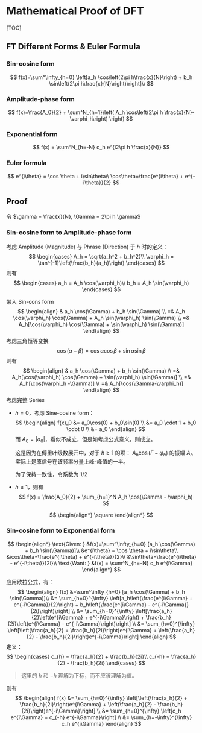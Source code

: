 # Mathematical Proof of DFT

[TOC]

## FT Different Forms & Euler Formula

### Sin-cosine form

$$
f(x)=\sum^\infty_{h=0} \left[a_h \cos\left(2\pi h\frac{x}{N}\right) + b_h \sin\left(2\pi h\frac{x}{N}\right)\right]\\
$$

### Amplitude-phase form

$$
f(x)=\frac{A_0}{2} + \sum^N_{h=1}\left( A_h \cos\left(2\pi h \frac{x}{N}-\varphi_h\right) \right)
$$

### Exponential form

$$
f(x) = \sum^N_{h=-N} c_h e^{i2\pi h \frac{x}{N}}
$$

### Euler formula

$$
e^{i\theta} = \cos \theta + i\sin\theta\\
\cos\theta=\frac{e^{i\theta} + e^{-i\theta}}{2}
$$

## Proof

令 $\gamma = \frac{x}{N}, \Gamma = 2\pi h \gamma$

### Sin-cosine form to Amplitude-phase form

考虑 Amplitude (Magnitude) 与 Phrase (Direction) 于 $h$ 时的定义：
$$
\begin{cases}
A_h = \sqrt{a_h^2 + b_h^2}\\
\varphi_h = \tan^{-1}\left(\frac{b_h}{a_h}\right)
\end{cases}
$$
则有
$$
\begin{cases}
a_h = A_h \cos(\varphi_h)\\
b_h = A_h \sin(\varphi_h)
\end{cases}
$$

带入 Sin-cons form
$$
\begin{align}
& a_h \cos(\Gamma) + b_h \sin(\Gamma)
\\ =& A_h \cos(\varphi_h) \cos(\Gamma) + A_h \sin(\varphi_h) \sin(\Gamma)
\\ =& A_h[\cos(\varphi_h) \cos(\Gamma) + \sin(\varphi_h) \sin(\Gamma)]
\end{align}
$$
考虑三角恒等变换
$$
\cos(\alpha-\beta) = \cos \alpha \cos \beta + \sin \alpha \sin \beta
$$
则有
$$
\begin{align}
& a_h \cos(\Gamma) + b_h \sin(\Gamma)
\\ =& A_h[\cos(\varphi_h) \cos(\Gamma) + \sin(\varphi_h) \sin(\Gamma)]
\\ =& A_h[\cos(\varphi_h -\Gamma)]
\\ =& A_h[\cos(\Gamma-\varphi_h)]
\end{align}
$$
考虑完整 Series

- $h=0$，考虑 Sine-cosine form：
  $$
  \begin{align}
  f(x)_0 &= a_0\cos(0) + b_0\sin(0) \\
  &= a_0 \cdot 1 + b_0 \cdot 0 \\
  &= a_0
  \end{align}
  $$
  而 $A_0 = |a_0|$，看似不成立，但是如考虑公式意义，则成立。

  这是因为在傅里叶级数展开中，对于 $h\geq1$ 的项： $A_h\cos(\Gamma - \varphi_h)$ 的振幅 $A_h$ 实际上是原信号在该频率分量上峰-峰值的一半。

  为了保持一致性，令系数为 $1/2$

- $h\geq 1$，则有
  $$
  f(x) = \frac{A_0}{2} + \sum_{h=1}^N A_h \cos(\Gamma - \varphi_h)
  $$

$$
\begin{align*} \square \end{align*}
$$

### Sin-cosine form to Exponential form

$$
\begin{align*}
\text{Given: }
&f(x)=\sum^\infty_{h=0} [a_h \cos(\Gamma) + b_h \sin(\Gamma)]\\
&e^{i\theta} = \cos \theta + i\sin\theta\\
&\cos\theta=\frac{e^{i\theta} + e^{-i\theta}}{2}\\
&\sin\theta=\frac{e^{i\theta} - e^{-i\theta}}{2i}\\
\text{Want: }
&f(x) = \sum^N_{h=-N} c_h e^{i\Gamma}
\end{align*}
$$

应用欧拉公式，有：
$$
\begin{align}
f(x)
&=\sum^\infty_{h=0} [a_h \cos(\Gamma) + b_h \sin(\Gamma)]\\
&= \sum_{h=0}^{\infty} \left[a_h\left(\frac{e^{i\Gamma} + e^{-i\Gamma}}{2}\right) + b_h\left(\frac{e^{i\Gamma} - e^{-i\Gamma}}{2i}\right)\right]
\\
&= \sum_{h=0}^{\infty} \left[\frac{a_h}{2}\left(e^{i\Gamma} + e^{-i\Gamma}\right) + \frac{b_h}{2i}\left(e^{i\Gamma} - e^{-i\Gamma}\right)\right]
\\
&= \sum_{h=0}^{\infty} \left[\left(\frac{a_h}{2} + \frac{b_h}{2i}\right)e^{i\Gamma} + \left(\frac{a_h}{2} - \frac{b_h}{2i}\right)e^{-i\Gamma}\right]
\end{align}
$$
定义：
$$
\begin{cases}
c_{h} = \frac{a_h}{2} + \frac{b_h}{2i}\\
c_{-h} = \frac{a_h}{2} - \frac{b_h}{2i}
\end{cases}
$$

> 这里的 $h$ 和 $-h$ 理解为下标，而不应该理解为值。

则有
$$
\begin{align}
f(x)
&= \sum_{h=0}^{\infty} \left[\left(\frac{a_h}{2} + \frac{b_h}{2i}\right)e^{i\Gamma} + \left(\frac{a_h}{2} - \frac{b_h}{2i}\right)e^{-i\Gamma}\right]
\\
&= \sum_{h=0}^{\infty} \left[c_h e^{i\Gamma} + c_{-h} e^{-i\Gamma}\right]
\\
&= \sum_{h=-\infty}^{\infty} c_h e^{i\Gamma}
\end{align}
$$
